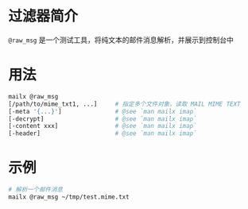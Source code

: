 # 过滤器简介

`@raw_msg` 是一个测试工具，将纯文本的邮件消息解析，并展示到控制台中

# 用法

```bash
mailx @raw_msg
[/path/to/mime_txt1, ...]     # 指定多个文件对象，读取 MAIL MIME TEXT 
[-meta '{...}']               # @see `man mailx imap`
[-decrypt]                    # @see `man mailx imap`
[-content xxx]                # @see `man mailx imap` 
[-header]                     # @see `man mailx imap`
```

# 示例

```bash
# 解析一个邮件消息
mailx @raw_msg ~/tmp/test.mime.txt
```
